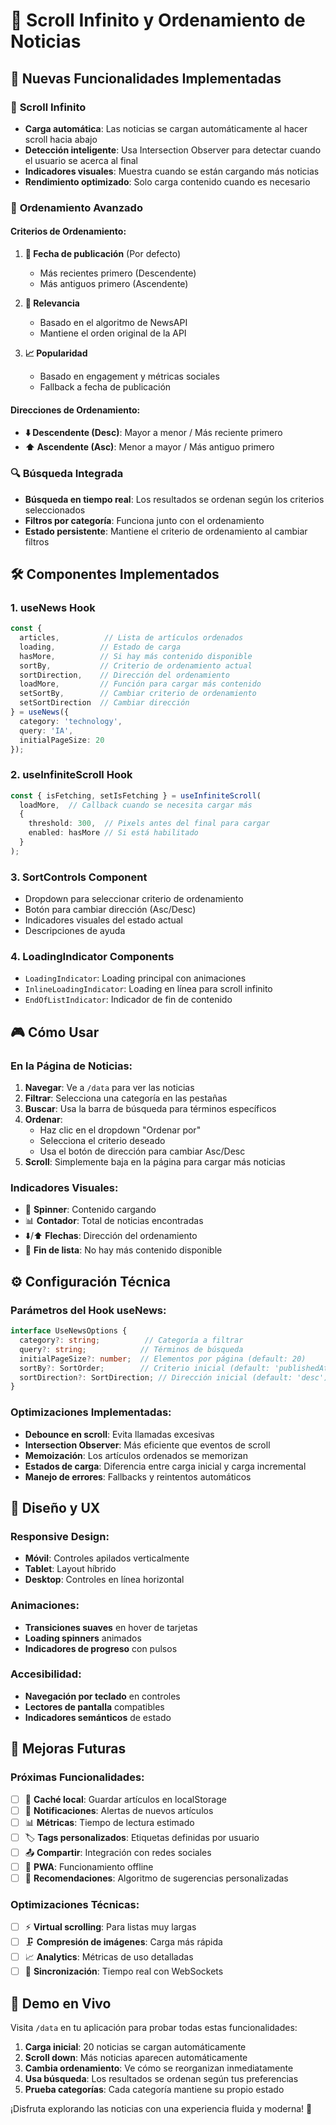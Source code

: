 # 📱 Scroll Infinito y Ordenamiento de Noticias

## 🎯 Nuevas Funcionalidades Implementadas

### 📜 **Scroll Infinito**
- **Carga automática**: Las noticias se cargan automáticamente al hacer scroll hacia abajo
- **Detección inteligente**: Usa Intersection Observer para detectar cuando el usuario se acerca al final
- **Indicadores visuales**: Muestra cuando se están cargando más noticias
- **Rendimiento optimizado**: Solo carga contenido cuando es necesario

### 🔄 **Ordenamiento Avanzado**

#### **Criterios de Ordenamiento:**
1. **📅 Fecha de publicación** (Por defecto)
   - Más recientes primero (Descendente)
   - Más antiguos primero (Ascendente)

2. **🎯 Relevancia**
   - Basado en el algoritmo de NewsAPI
   - Mantiene el orden original de la API

3. **📈 Popularidad**
   - Basado en engagement y métricas sociales
   - Fallback a fecha de publicación

#### **Direcciones de Ordenamiento:**
- **⬇️ Descendente (Desc)**: Mayor a menor / Más reciente primero
- **⬆️ Ascendente (Asc)**: Menor a mayor / Más antiguo primero

### 🔍 **Búsqueda Integrada**
- **Búsqueda en tiempo real**: Los resultados se ordenan según los criterios seleccionados
- **Filtros por categoría**: Funciona junto con el ordenamiento
- **Estado persistente**: Mantiene el criterio de ordenamiento al cambiar filtros

## 🛠️ Componentes Implementados

### 1. **useNews Hook**
```typescript
const {
  articles,          // Lista de artículos ordenados
  loading,          // Estado de carga
  hasMore,          // Si hay más contenido disponible
  sortBy,           // Criterio de ordenamiento actual
  sortDirection,    // Dirección del ordenamiento
  loadMore,         // Función para cargar más contenido
  setSortBy,        // Cambiar criterio de ordenamiento
  setSortDirection  // Cambiar dirección
} = useNews({
  category: 'technology',
  query: 'IA',
  initialPageSize: 20
});
```

### 2. **useInfiniteScroll Hook**
```typescript
const { isFetching, setIsFetching } = useInfiniteScroll(
  loadMore,  // Callback cuando se necesita cargar más
  { 
    threshold: 300,  // Pixels antes del final para cargar
    enabled: hasMore // Si está habilitado
  }
);
```

### 3. **SortControls Component**
- Dropdown para seleccionar criterio de ordenamiento
- Botón para cambiar dirección (Asc/Desc)
- Indicadores visuales del estado actual
- Descripciones de ayuda

### 4. **LoadingIndicator Components**
- `LoadingIndicator`: Loading principal con animaciones
- `InlineLoadingIndicator`: Loading en línea para scroll infinito
- `EndOfListIndicator`: Indicador de fin de contenido

## 🎮 Cómo Usar

### **En la Página de Noticias:**
1. **Navegar**: Ve a `/data` para ver las noticias
2. **Filtrar**: Selecciona una categoría en las pestañas
3. **Buscar**: Usa la barra de búsqueda para términos específicos
4. **Ordenar**: 
   - Haz clic en el dropdown "Ordenar por"
   - Selecciona el criterio deseado
   - Usa el botón de dirección para cambiar Asc/Desc
5. **Scroll**: Simplemente baja en la página para cargar más noticias

### **Indicadores Visuales:**
- 🔄 **Spinner**: Contenido cargando
- 📊 **Contador**: Total de noticias encontradas
- ⬇️/⬆️ **Flechas**: Dirección del ordenamiento
- 🎉 **Fin de lista**: No hay más contenido disponible

## ⚙️ Configuración Técnica

### **Parámetros del Hook useNews:**
```typescript
interface UseNewsOptions {
  category?: string;          // Categoría a filtrar
  query?: string;            // Términos de búsqueda
  initialPageSize?: number;  // Elementos por página (default: 20)
  sortBy?: SortOrder;        // Criterio inicial (default: 'publishedAt')
  sortDirection?: SortDirection; // Dirección inicial (default: 'desc')
}
```

### **Optimizaciones Implementadas:**
- **Debounce en scroll**: Evita llamadas excesivas
- **Intersection Observer**: Más eficiente que eventos de scroll
- **Memoización**: Los artículos ordenados se memorizan
- **Estados de carga**: Diferencia entre carga inicial y carga incremental
- **Manejo de errores**: Fallbacks y reintentos automáticos

## 🎨 Diseño y UX

### **Responsive Design:**
- **Móvil**: Controles apilados verticalmente
- **Tablet**: Layout híbrido
- **Desktop**: Controles en línea horizontal

### **Animaciones:**
- **Transiciones suaves** en hover de tarjetas
- **Loading spinners** animados
- **Indicadores de progreso** con pulsos

### **Accesibilidad:**
- **Navegación por teclado** en controles
- **Lectores de pantalla** compatibles
- **Indicadores semánticos** de estado

## 🚀 Mejoras Futuras

### **Próximas Funcionalidades:**
- [ ] 💾 **Caché local**: Guardar artículos en localStorage
- [ ] 🔔 **Notificaciones**: Alertas de nuevos artículos
- [ ] 📊 **Métricas**: Tiempo de lectura estimado
- [ ] 🏷️ **Tags personalizados**: Etiquetas definidas por usuario
- [ ] 📤 **Compartir**: Integración con redes sociales
- [ ] 📱 **PWA**: Funcionamiento offline
- [ ] 🎯 **Recomendaciones**: Algoritmo de sugerencias personalizadas

### **Optimizaciones Técnicas:**
- [ ] ⚡ **Virtual scrolling**: Para listas muy largas
- [ ] 🗜️ **Compresión de imágenes**: Carga más rápida
- [ ] 📈 **Analytics**: Métricas de uso detalladas
- [ ] 🔄 **Sincronización**: Tiempo real con WebSockets

## 📱 Demo en Vivo

Visita `/data` en tu aplicación para probar todas estas funcionalidades:

1. **Carga inicial**: 20 noticias se cargan automáticamente
2. **Scroll down**: Más noticias aparecen automáticamente
3. **Cambia ordenamiento**: Ve cómo se reorganizan inmediatamente
4. **Usa búsqueda**: Los resultados se ordenan según tus preferencias
5. **Prueba categorías**: Cada categoría mantiene su propio estado

¡Disfruta explorando las noticias con una experiencia fluida y moderna! 🎉
